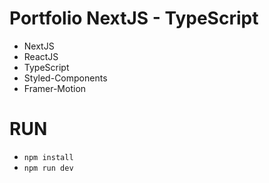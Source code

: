 # Portfolio NextJS - TypeScript
- NextJS
- ReactJS
- TypeScript
- Styled-Components
- Framer-Motion

# RUN
- `npm install`
- `npm run dev`
